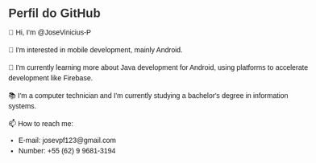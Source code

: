 <style>
  body {
    font-family: Arial, sans-serif;
    max-width: 600px;
    margin: 0 auto;
    padding: 20px;
  }
  
  h1 {
    font-size: 24px;
    color: #333;
    margin-bottom: 10px;
  }
  
  p {
    margin-bottom: 10px;
    line-height: 1.5;
  }
  
  ul {
    padding-left: 20px;
  }
  
  li {
    margin-bottom: 5px;
  }
</style>

<div>
  <h1>Perfil do GitHub</h1>
  <p>👋 Hi, I’m @JoseVinicius-P</p>
  <p>👀 I'm interested in mobile development, mainly Android.</p>
  <p>🌱 I'm currently learning more about Java development for Android, using platforms to accelerate development like Firebase.</p>
  <p>📚 I'm a computer technician and I'm currently studying a bachelor's degree in information systems.</p>
  <p>📫 How to reach me:</p>
  <ul>
    <li>E-mail: josevpf123@gmail.com</li>
    <li>Number: +55 (62) 9 9681-3194</li>
  </ul>
</div>

<!---
JoseVinicius-P/JoseVinicius-P is a ✨ special ✨ repository because its `README.md` (this file) appears on your GitHub profile.
You can click the Preview link to take a look at your changes.
--->
